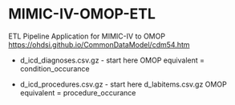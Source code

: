 # MIMIC-IV-OMOP-ETL
ETL Pipeline Application for MIMIC-IV to OMOP
https://ohdsi.github.io/CommonDataModel/cdm54.htm

- d_icd_diagnoses.csv.gz - start here
OMOP equivalent = condition_occurance

- d_icd_procedures.csv.gz - start here
d_labitems.csv.gz
OMOP equivalent = procedure_occurance

